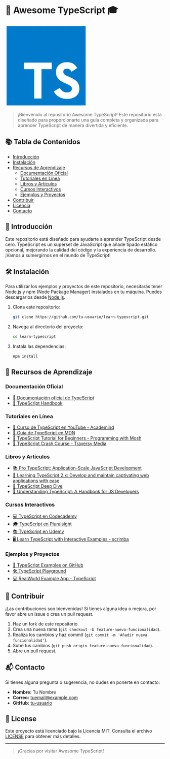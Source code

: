 # :star2: Awesome TypeScript :mortar_board:

![Typescript Logo](media/ts-icon.webp)

> ¡Bienvenido al repositorio Awesome TypeScript! Este repositorio está diseñado para proporcionarte una guía completa y organizada para aprender TypeScript de manera divertida y eficiente.

## :books: Tabla de Contenidos

- [Introducción](#introducción)
- [Instalación](#instalación)
- [Recursos de Aprendizaje](#recursos-de-aprendizaje)
  - [Documentación Oficial](#documentación-oficial)
  - [Tutoriales en Línea](#tutoriales-en-línea)
  - [Libros y Artículos](#libros-y-artículos)
  - [Cursos Interactivos](#cursos-interactivos)
  - [Ejemplos y Proyectos](#ejemplos-y-proyectos)
- [Contribuir](#contribuir)
- [Licencia](#licencia)
- [Contacto](#contacto)

## 🌟 Introducción

Este repositorio está diseñado para ayudarte a aprender TypeScript desde cero. TypeScript es un superset de JavaScript que añade tipado estático opcional, mejorando la calidad del código y la experiencia de desarrollo. ¡Vamos a sumergirnos en el mundo de TypeScript!

## 🛠 Instalación

Para utilizar los ejemplos y proyectos de este repositorio, necesitarás tener Node.js y npm (Node Package Manager) instalados en tu máquina. Puedes descargarlos desde [Node.js](https://nodejs.org/).

1. Clona este repositorio:
    ```bash
    git clone https://github.com/tu-usuario/learn-typescript.git
    ```
2. Navega al directorio del proyecto:
    ```bash
    cd learn-typescript
    ```
3. Instala las dependencias:
    ```bash
    npm install
    ```

## 📘 Recursos de Aprendizaje

### Documentación Oficial

- [📄 Documentación oficial de TypeScript](https://www.typescriptlang.org/docs/)
- [📘 TypeScript Handbook](https://www.typescriptlang.org/docs/handbook/intro.html)

### Tutoriales en Línea

- [🎥 Curso de TypeScript en YouTube - Academind](https://www.youtube.com/playlist?list=PLqq-6Pq4lTTa4ad5JISViSb2FVG8Vwa4o)
- [📖 Guía de TypeScript en MDN](https://developer.mozilla.org/en-US/docs/Web/JavaScript/Guide/TypeScript)
- [🎥 TypeScript Tutorial for Beginners - Programming with Mosh](https://www.youtube.com/watch?v=BCg4U1FzODs)
- [🎥 TypeScript Crash Course - Traversy Media](https://www.youtube.com/watch?v=rAy_3SIqT-E)

### Libros y Artículos

- [📚 Pro TypeScript: Application-Scale JavaScript Development](https://www.apress.com/gp/book/9781484249780)
- [📖 Learning TypeScript 2.x: Develop and maintain captivating web applications with ease](https://www.packtpub.com/product/learning-typescript-2-x/9781788391477)
- [📘 TypeScript Deep Dive](https://basarat.gitbook.io/typescript/)
- [📝 Understanding TypeScript: A Handbook for JS Developers](https://www.amazon.com/Understanding-TypeScript-Guide-Developers-ebook/dp/B07ZY6M3ZT)

### Cursos Interactivos

- [💻 TypeScript en Codecademy](https://www.codecademy.com/learn/learn-typescript)
- [🎓 TypeScript en Pluralsight](https://www.pluralsight.com/courses/typescript)
- [📚 TypeScript en Udemy](https://www.udemy.com/course/understanding-typescript/)
- [🖥️ Learn TypeScript with Interactive Examples - scrimba](https://scrimba.com/learn/typescript)

### Ejemplos y Proyectos

- [🚀 TypeScript Examples on GitHub](https://github.com/microsoft/TypeScriptSamples)
- [🛠 TypeScript Playground](https://www.typescriptlang.org/play)
- [💻 RealWorld Example App - TypeScript](https://github.com/gothinkster/react-redux-realworld-example-app)

## 🤝 Contribuir

¡Las contribuciones son bienvenidas! Si tienes alguna idea o mejora, por favor abre un issue o crea un pull request.

1. Haz un fork de este repositorio.
2. Crea una nueva rama (`git checkout -b feature-nueva-funcionalidad`).
3. Realiza los cambios y haz commit (`git commit -m 'Añadir nueva funcionalidad'`).
4. Sube tus cambios (`git push origin feature-nueva-funcionalidad`).
5. Abre un pull request.



## 📬 Contacto

Si tienes alguna pregunta o sugerencia, no dudes en ponerte en contacto:

- **Nombre:** Tu Nombre
- **Correo:** tuemail@example.com
- **GitHub:** [tu-usuario](https://github.com/tu-usuario)

## :scroll: License

Este proyecto está licenciado bajo la Licencia MIT. Consulta el archivo [LICENSE](./LICENSE) para obtener más detalles.

---

> ¡Gracias por visitar Awesome TypeScript!
